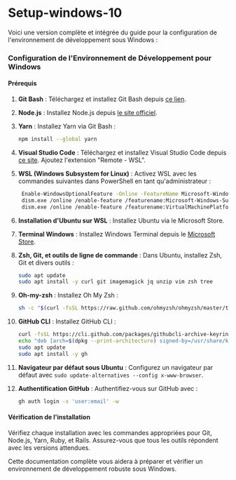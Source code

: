 # Setup-windows-10

Voici une version complète et intégrée du guide pour la configuration de l'environnement de développement sous Windows :

### Configuration de l'Environnement de Développement pour Windows

#### Prérequis

1. **Git Bash** : Téléchargez et installez Git Bash depuis [ce lien](https://git-scm.com/downloads).

2. **Node.js** : Installez Node.js depuis [le site officiel](https://nodejs.org/).

3. **Yarn** : Installez Yarn via Git Bash :
   ```bash
   npm install --global yarn
   ```

4. **Visual Studio Code** : Téléchargez et installez Visual Studio Code depuis [ce site](https://code.visualstudio.com/). Ajoutez l'extension "Remote - WSL".

5. **WSL (Windows Subsystem for Linux)** : Activez WSL avec les commandes suivantes dans PowerShell en tant qu'administrateur :
   ```bash
    Enable-WindowsOptionalFeature -Online -FeatureName Microsoft-Windows-Subsystem-Linux
    dism.exe /online /enable-feature /featurename:Microsoft-Windows-Subsystem-Linux /all /norestart
    dism.exe /online /enable-feature /featurename:VirtualMachinePlatform /all /norestart
   ```

6. **Installation d'Ubuntu sur WSL** : Installez Ubuntu via le Microsoft Store.

7. **Terminal Windows** : Installez Windows Terminal depuis le [Microsoft Store](https://www.microsoft.com/store/productId/9N0DX20HK701).

8. **Zsh, Git, et outils de ligne de commande** : Dans Ubuntu, installez Zsh, Git et divers outils :
   ```bash
   sudo apt update
   sudo apt install -y curl git imagemagick jq unzip vim zsh tree
   ```

9. **Oh-my-zsh** : Installez Oh My Zsh :
   ```bash
   sh -c "$(curl -fsSL https://raw.github.com/ohmyzsh/ohmyzsh/master/tools/install.sh)"
   ```

10. **GitHub CLI** : Installez GitHub CLI :
    ```bash
    curl -fsSL https://cli.github.com/packages/githubcli-archive-keyring.gpg | sudo dd of=/usr/share/keyrings/githubcli-archive-keyring.gpg
    echo "deb [arch=$(dpkg --print-architecture) signed-by=/usr/share/keyrings/githubcli-archive-keyring.gpg] https://cli.github.com/packages stable main" | sudo tee /etc/apt/sources.list.d/github-cli.list > /dev/null
    sudo apt update
    sudo apt install -y gh
    ```

11. **Navigateur par défaut sous Ubuntu** : Configurez un navigateur par défaut avec `sudo update-alternatives --config x-www-browser`.

12. **Authentification GitHub** : Authentifiez-vous sur GitHub avec :
    ```bash
    gh auth login -s 'user:email' -w
    ```

#### Vérification de l'installation

Vérifiez chaque installation avec les commandes appropriées pour Git, Node.js, Yarn, Ruby, et Rails. Assurez-vous que tous les outils répondent avec les versions attendues.

Cette documentation complète vous aidera à préparer et vérifier un environnement de développement robuste sous Windows.
